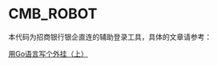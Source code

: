CMB_ROBOT
=========

本代码为招商银行银企直连的辅助登录工具，具体的文章请参考：

[用Go语言写个外挂（上）](https://www.jianshu.com/p/1b8efb1bc3c0)